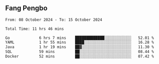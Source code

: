 ## Fang Pengbo

<!--START_SECTION:waka-->

```txt
From: 08 October 2024 - To: 15 October 2024

Total Time: 11 hrs 46 mins

Go             6 hrs 7 mins    █████████████░░░░░░░░░░░░   52.01 %
YAML           1 hr 55 mins    ████░░░░░░░░░░░░░░░░░░░░░   16.28 %
Java           1 hr 19 mins    ██▓░░░░░░░░░░░░░░░░░░░░░░   11.30 %
SQL            59 mins         ██░░░░░░░░░░░░░░░░░░░░░░░   08.44 %
Docker         52 mins         ██░░░░░░░░░░░░░░░░░░░░░░░   07.42 %
```

<!--END_SECTION:waka-->